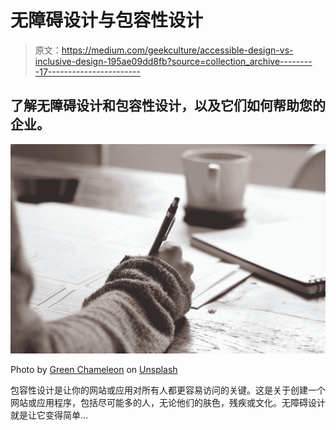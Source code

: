 # 无障碍设计与包容性设计

> 原文：<https://medium.com/geekculture/accessible-design-vs-inclusive-design-195ae09dd8fb?source=collection_archive---------17----------------------->

## 了解无障碍设计和包容性设计，以及它们如何帮助您的企业。

![](img/7008acce8814067ab969900c2ce66eec.png)

Photo by [Green Chameleon](https://unsplash.com/@craftedbygc?utm_source=medium&utm_medium=referral) on [Unsplash](https://unsplash.com?utm_source=medium&utm_medium=referral)

包容性设计是让你的网站或应用对所有人都更容易访问的关键。这是关于创建一个网站或应用程序，包括尽可能多的人，无论他们的肤色，残疾或文化。无障碍设计就是让它变得简单…